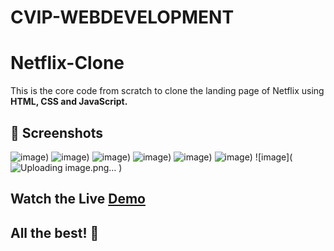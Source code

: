 # CVIP-WEBDEVELOPMENT
# Netflix-Clone
This is the core code from scratch to clone the landing page of Netflix using **HTML, CSS and JavaScript.**

## 📸 Screenshots
![image](https://i.pcmag.com/imagery/reviews/05cItXL96l4LE9n02WfDR0h-5.fit_scale.size_760x427.v1582751026.png))
![image](https://dht7q8fif4gks.cloudfront.net/2023-02/Untitled_1.jpg))
![image](https://play-lh.googleusercontent.com/9QiRCby7lfWfA6fxHcBJOg66BaDHQWQAdRdEczGac-ploI43Ym7oyQ_sxUTRw1xubw=w526-h296-rw))
![image](https://mspoweruser.com/wp-content/uploads/2016/01/Netflix-India-1-e1463423613690.jpg))
![image](https://assets.nflxext.com/ffe/siteui/acquisition/ourStory/fuji/desktop/device-pile-in.png))
![image](https://occ-0-2663-2164.1.nflxso.net/dnm/api/v6/19OhWN2dO19C9txTON9tvTFtefw/AAAABVr8nYuAg0xDpXDv0VI9HUoH7r2aGp4TKRCsKNQrMwxzTtr-NlwOHeS8bCI2oeZddmu3nMYr3j9MjYhHyjBASb1FaOGYZNYvPBCL.png?r=54d))
![image](![Uploading image.png…]()
)


## Watch the Live [Demo](https://susmita-dey.github.io/Netflix-Clone/)





## All the best! 🥇


</p>

